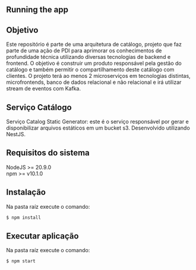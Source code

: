 ## Running the app

## Objetivo

Este repositório é parte de uma arquitetura de catálogo, projeto que faz parte de uma ação de PDI para aprimorar os conhecimentos de profundidade técnica utilizando diversas tecnologias de backend e frontend.
O objetivo é construir um produto responsável pela gestão do catálogo e também permitir o compartilhamento deste catálogo com clientes.
O projeto terá ao menos 2 microserviços em tecnologias distintas, microfrontends, banco de dados relacional e não relacional e irá utilizar stream de eventos com Kafka.

## Serviço Catálogo

Serviço Catalog Static Generator: este é o serviço responsável por gerar e disponibilizar arquivos estáticos em um bucket s3. Desenvolvido utilizando NestJS.

## Requisitos do sistema

NodeJS >= 20.9.0  
npm >= v10.1.0

## Instalação

Na pasta raíz execute o comando: 

```bash
$ npm install
```
## Executar aplicação

Na pasta raíz execute o comando: 

```bash
$ npm start
```
